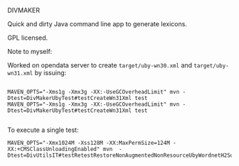DIVMAKER


Quick and dirty Java command line app to generate lexicons.

GPL licensed. 


Note to myself:

Worked on opendata server to create `target/uby-wn30.xml` and `target/uby-wn31.xml` by issuing:

```

MAVEN_OPTS="-Xms1g -Xmx3g -XX:-UseGCOverheadLimit" mvn -Dtest=DivMakerUbyTest#testCreateWn31Xml test
MAVEN_OPTS="-Xms1g -Xmx3g -XX:-UseGCOverheadLimit" mvn -Dtest=DivMakerUbyTest#testCreateWn31Xml test


```

To execute a single test:

```
MAVEN_OPTS="-Xmx1024M -Xss128M -XX:MaxPermSize=124M -XX:+CMSClassUnloadingEnabled" mvn  -Dtest=DivUtilsIT#testRetestRestoreNonAugmentedNonResourceUbyWordnetH2Sql
```

